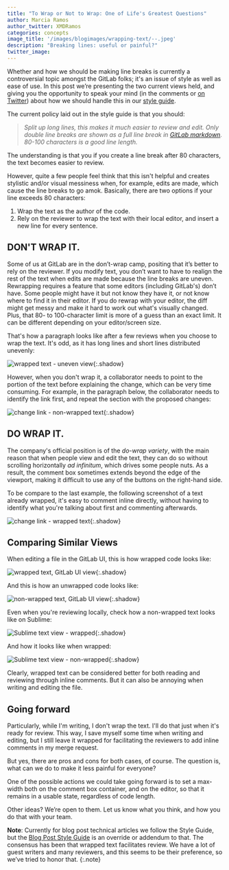 ```yaml
---
title: "To Wrap or Not to Wrap: One of Life's Greatest Questions"
author: Marcia Ramos
author_twitter: XMDRamos
categories: concepts
image_title: '/images/blogimages/wrapping-text/--.jpeg'
description: "Breaking lines: useful or painful?"
twitter_image:
---
```


Whether and how we should be making line breaks is currently a controversial topic amongst the GitLab folks; 
it's an issue of style as well as ease of use. In this post we’re presenting the two current views held, and 
giving you the opportunity to speak your mind (in the comments or [on Twitter][twitter]) about how we should 
handle this in our [style guide][style-guide].
 
The current policy laid out in the style guide is that you should:

> _Split up long lines, this makes it much easier to review and edit.
Only double line breaks are shown as a full line break in
[GitLab markdown][markdown]. 80-100 characters is a good line length._

<!-- more -->

The understanding is that you if you create a line break after 80 characters, the text becomes easier to review.

However, quite a few people feel think that this isn't helpful and creates stylistic and/or visual messiness when, 
for example, edits are made, which cause the line breaks to go amok. Basically, there are two options if your line exceeds 80 characters:

1. Wrap the text as the author of the code.
1. Rely on the reviewer to wrap the text with their local editor, and insert a new line for every sentence.

## DON'T WRAP IT.

Some of us at GitLab are in the don’t-wrap camp, positing that it’s better to rely on the reviewer. 
If you modify text, you don’t want to have to realign the rest of the text when edits are made because the line 
breaks are uneven. Rewrapping requires a feature that some editors (including GitLab's) don’t have. Some people 
might have it but not know they have it, or not know where to find it in their editor. If you do rewrap with your editor, 
the diff might get messy and make it hard to work out what's visually changed. Plus, that 80- to 100-character limit is 
more of a guess than an exact limit. It can be different depending on your editor/screen size.

That's how a paragraph looks like after a few reviews when you choose to wrap the text. It's odd, as it has long lines and short lines distributed unevenly:

![wrapped text - uneven view](/images/blogimages/wrapping-text/wrapped-text-after-reviews.png){:.shadow}

However, when you don't wrap it, a collaborator needs to point to the portion of the text before explaining the change, which can be very time consuming. For example, in the paragraph below, the collaborator needs to identify the link first, and repeat the section with the proposed changes:

![change link - non-wrapped text](/images/blogimages/wrapping-text/unwrapped-text-worse-to-review.png){:.shadow}

## DO WRAP IT.

The company's official position is of the _do-wrap variety_, with the main reason that when people view and edit the text, 
they can do so without scrolling horizontally _ad infinitum_, which drives some people nuts. As a result, the comment 
box sometimes extends beyond the edge of the viewport, making it difficult to use any of the buttons on the right-hand side.

To be compare to the last example, the following screenshot of a text already wrapped, it's easy to comment inline directly, without having to identify what you're talking about first and commenting afterwards.

![change link - wrapped text](/images/blogimages/wrapping-text/wrapped-text-easier-to-review.png){:.shadow}

## Comparing Similar Views

When editing a file in the GitLab UI, this is how wrapped code looks like:

![wrapped text, GitLab UI view](/images/blogimages/wrapping-text/gitlab-ui-wrapped-text.png){:.shadow}

And this is how an unwrapped code looks like:

![non-wrapped text, GitLab UI view](/images/blogimages/wrapping-text/gitlab-ui-non-wrapped-text.png){:.shadow}

Even when you're reviewing locally, check how a non-wrapped text looks like on Sublime:

![Sublime text view - wrapped](/images/blogimages/wrapping-text/wrapped-text-easier-to-read.png){:.shadow}

And how it looks like when wrapped:

![Sublime text view - non-wrapped](/images/blogimages/wrapping-text/unwrapped-text-scroll-horizontally.png){:.shadow}

Clearly, wrapped text can be considered better for both reading and reviewing through inline comments. But it can also be annoying when writing and editing the file.

## Going forward

Particularly, while I'm writing, I don't wrap the text. I'll do that just when it's ready for review. This way, I save myself some time when writing and editing, but I still leave it wrapped for facilitating the reviewers to add inline comments in my merge request.

But yes, there are pros and cons for both cases, of course. The question is, what can we do to make it less painful for everyone?

One of the possible actions we could take going forward is to set a max-width both on the comment box container, and on the editor, so that it remains in a usable state, regardless of code length.

Other ideas? We’re open to them. Let us know what you think, and how you do that with your team.

**Note**: Currently for blog post technical articles we follow the Style Guide, but the [Blog Post Style Guide][blog-style-guide] is an override or addendum to that. The consensus has been that wrapped text facilitates review. We have a lot of guest writers and many reviewers, and this seems to be their preference, so we’ve tried to honor that.
{:.note}

<!-- identifiers -->

[markdown]: https://docs.gitlab.com/ce/user/markdown.html
[sid-twitter]: https://twitter.com/sytses
[style-guide]: https://docs.gitlab.com/ce/development/doc_styleguide.html#text
[twitter]: https://twitter.com/gitlab
[blog-style-guide]: /handbook/marketing/blog/#styles-guidelines
